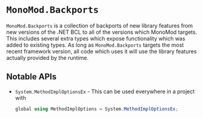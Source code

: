 # `MonoMod.Backports`

`MonoMod.Backports` is a collection of backports of new library features from new versions of the .NET BCL to all of
the versions which MonoMod targets. This includes several extra types which expose functionality which was added to
existing types. As long as `MonoMod.Backports` targets the most recent framework version, all code which uses
it will use the library features actually provided by the runtime.

## Notable APIs

- `System.MethodImplOptionsEx` - This can be used everywhere in a project with

  ```cs
  global using MethodImplOptions = System.MethodImplOptionsEx;
  ```
